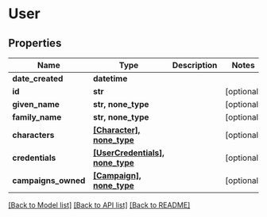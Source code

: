# User

## Properties
Name | Type | Description | Notes
------------ | ------------- | ------------- | -------------
**date_created** | **datetime** |  | 
**id** | **str** |  | [optional] 
**given_name** | **str, none_type** |  | [optional] 
**family_name** | **str, none_type** |  | [optional] 
**characters** | [**[Character], none_type**](Character.md) |  | [optional] 
**credentials** | [**[UserCredentials], none_type**](UserCredentials.md) |  | [optional] 
**campaigns_owned** | [**[Campaign], none_type**](Campaign.md) |  | [optional] 

[[Back to Model list]](../README.md#documentation-for-models) [[Back to API list]](../README.md#documentation-for-api-endpoints) [[Back to README]](../README.md)


